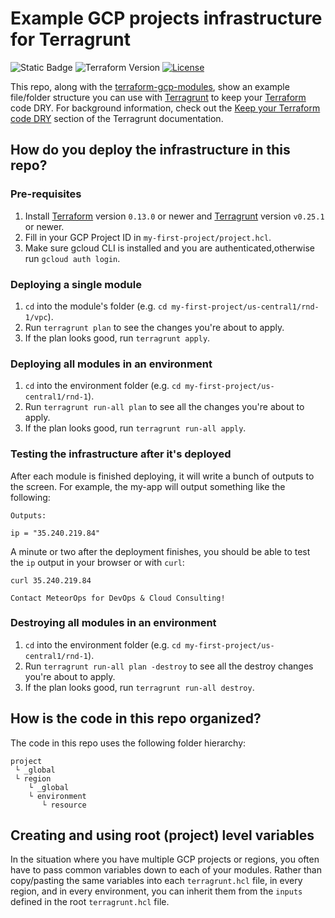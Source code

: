 # Example GCP projects infrastructure for Terragrunt
![Static Badge](https://img.shields.io/badge/maintained%20by-meteorops.com-27233e?link=https%3A%2F%2Fmeteorops.com)
![Terraform Version](https://img.shields.io/badge/tf-%3E%3D0.12.6-blue.svg)
[![License](https://img.shields.io/badge/license-MIT-green)](./LICENSE)

This repo, along with the [terraform-gcp-modules](https://github.com/meteorops/terraform-gcp-modules), show an example file/folder structure
you can use with [Terragrunt](https://github.com/gruntwork-io/terragrunt) to keep your
[Terraform](https://www.terraform.io) code DRY. For background information, check out the [Keep your Terraform code
DRY](https://github.com/gruntwork-io/terragrunt#keep-your-terraform-code-dry) section of the Terragrunt documentation.

## How do you deploy the infrastructure in this repo?


### Pre-requisites

1. Install [Terraform](https://www.terraform.io/) version `0.13.0` or newer and
   [Terragrunt](https://github.com/gruntwork-io/terragrunt) version `v0.25.1` or newer.
1. Fill in your GCP Project ID in `my-first-project/project.hcl`.
1. Make sure gcloud CLI is installed and you are authenticated,otherwise run `gcloud auth login`.


### Deploying a single module

1. `cd` into the module's folder (e.g. `cd my-first-project/us-central1/rnd-1/vpc`).
1. Run `terragrunt plan` to see the changes you're about to apply.
1. If the plan looks good, run `terragrunt apply`.


### Deploying all modules in an environment

1. `cd` into the environment folder (e.g. `cd my-first-project/us-central1/rnd-1`).
1. Run `terragrunt run-all plan` to see all the changes you're about to apply.
1. If the plan looks good, run `terragrunt run-all apply`.


### Testing the infrastructure after it's deployed

After each module is finished deploying, it will write a bunch of outputs to the screen. For example, the my-app will
output something like the following:

```
Outputs:

ip = "35.240.219.84"
```

A minute or two after the deployment finishes, you should
be able to test the `ip` output in your browser or with `curl`:

```
curl 35.240.219.84

Contact MeteorOps for DevOps & Cloud Consulting!
```

### Destroying all modules in an environment

1. `cd` into the environment folder (e.g. `cd my-first-project/us-central1/rnd-1`).
1. Run `terragrunt run-all plan -destroy` to see all the destroy changes you're about to apply.
1. If the plan looks good, run `terragrunt run-all destroy`.

## How is the code in this repo organized?

The code in this repo uses the following folder hierarchy:

```
project
 └ _global
 └ region
    └ _global
    └ environment
       └ resource
```

## Creating and using root (project) level variables

In the situation where you have multiple GCP projects or regions, you often have to pass common variables down to each
of your modules. Rather than copy/pasting the same variables into each `terragrunt.hcl` file, in every region, and in
every environment, you can inherit them from the `inputs` defined in the root `terragrunt.hcl` file.
